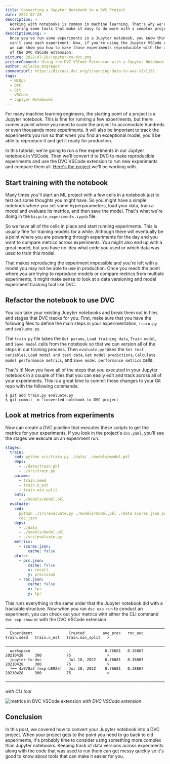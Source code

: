 ```yaml
---
title: Converting a Jupyter Notebook to a DVC Project
date: 2022-07-28
description: >
  Working with notebooks is common in machine learning. That's why we're
  covering some tools that make it easy to do more with a complex project.
descriptionLong: >
  Once you've run some experiments in a Jupyter notebook, you know that you
  can't save each experiment. Now, if you're using the Jupyter VSCode extension,
  we can show you how to make those experiments reproducible with the addition
  of the DVC VSCode extension.
picture: 2022-07-28/jupyter-to-dvc.png
pictureComment: Using the DVC VSCode Extension with a Jupyter Notebook
author: milecia_mcgregor
commentsUrl: https://discuss.dvc.org/t/syncing-data-to-aws-s3/1192
tags:
  - MLOps
  - DVC
  - Git
  - VSCode
  - Juptyer Notebooks
---
```


For many machine learning engineers, the starting point of a project is a
Jupyter notebook. This is fine for running a few experiments, but there comes a
point where you need to scale the project to accomodate hundreds or even
thousands more experiments. It will also be important to track the experiments
you run so that when you find an exceptional model, you'll be able to reproduce
it and get it ready for production.

In this tutorial, we're going to run a few experiments in our Juptyer notebook
in VSCode. Then we'll convert it to DVC to make reproducible experiments and use
the DVC VSCode extension to run new experiments and compare them all.
[Here's the project](https://github.com/iterative/stale-model-example/tree/jupyter-to-dvc)
we'll be working with.

## Start training with the notebook

Many times you'll start an ML project with a few cells in a notebook just to
test out some thoughts you might have. So you might have a simple notebook where
you set some hyperparameters, load your data, train a model and evaluate its
metrics, and then save the model. That's what we're doing in the
`bicycle_experiments.ipynb` file.

So we have all of the cells in place and start running experiments. This is
usually fine for training models for a while. Although there will eventually be
a point where you are powering through experiments for the day and you want to
compare metrics across experiments. You might also end up with a great model,
but you have no idea what code you used or which data was used to train this
model.

That makes reproducing the experiment impossible and you're left with a model
you may not be able to use in production. Once you reach the point where you are
trying to reproduce models or compare metrics from multiple experiments, it
might make sense to look at a data versioning and model experiment tracking tool
like DVC.

## Refactor the notebook to use DVC

You can take your existing Jupyter notebooks and break them out in files and
stages that DVC tracks for you. First, make sure that you have the following
files to define the main steps in your experimentation, `train.py` and
`evaluate.py`.

The `train.py` file takes the `Get params`, `Load training data`, `Train model`,
and `Save model` cells from the notebook so that we can version all of the steps
in our training process. Then `evaluate.py` takes the `Set test variables`,
`Load model and test data`, `Get model predictions`,
`Calculate model performance metrics`, and `Save model performance metrics`
cells.

That's it! Now you have all of the steps that you executed in your Jupyter
notebook in a couple of files that you can easily edit and track across all of
your experiments. This is a great time to commit these changes to your Git repo
with the following commands:

```cli
$ git add train.py evaluate.py
$ git commit -m "converted notebook to DVC project
```

## Look at metrics from experiments

Now can create a DVC pipeline that executes these scripts to get the metrics for
your experiments. If you look in the project's `dvc.yaml`, you'll see the stages
we execute on an experiment run.

```yaml
stages:
  train:
    cmd: python src/train.py ./data/ ./models/model.pkl
    deps:
      - ./data/train.pkl
      - ./src/train.py
    params:
      - train.seed
      - train.n_est
      - train.min_split
    outs:
      - ./models/model.pkl
  evaluate:
    cmd:
      python ./src/evaluate.py ./models/model.pkl ./data scores.json prc.json
      roc.json
    deps:
      - ./data
      - ./models/model.pkl
      - ./src/evaluate.py
    metrics:
      - scores.json:
          cache: false
    plots:
      - prc.json:
          cache: false
          x: recall
          y: precision
      - roc.json:
          cache: false
          x: fpr
          y: tpr
```

This runs everything in the same order that the Jupyter notebook did with a
trackable structure. Now when you run `dvc exp run` to conduct an experiment,
you can check out your metrics with either the CLI command `dvc exp show` or
with the DVC VSCode extension.

```dvctable
─────────────────────────────────────────────────────────────────────────────────────────────────────────────>
  Experiment                Created        avg_prec   roc_auc   train.seed   train.n_est   train.min_split   >
 ────────────────────────────────────────────────────────────────────────────────────────────────────────────>
  workspace                 -               0.76681   0.38867   20210428     300           75                >
  jupyter-to-dvc            Jul 18, 2022    0.76681   0.38867   20210428     300           75                >
  └── 4a070a7 [exp-b8925]   Jul 18, 2022    0.76681   0.38867   20210428     300           75                >
 ────────────────────────────────────────────────────────────────────────────────────────────────────────────>
```

_with CLI tool_

![metrics in DVC VSCode extension]() _with DVC VSCode extension_

## Conclusion

In this post, we covered how to convert your Jupyter notebook into a DVC
project. When your project gets to the point you need to go back to old
experiments, it's probably time to consider using something more complex than
Jupyter notebooks. Keeping track of data versions across experiments along with
the code that was used to run them can get messy quickly so it's good to know
about tools that can make it easier for you.

